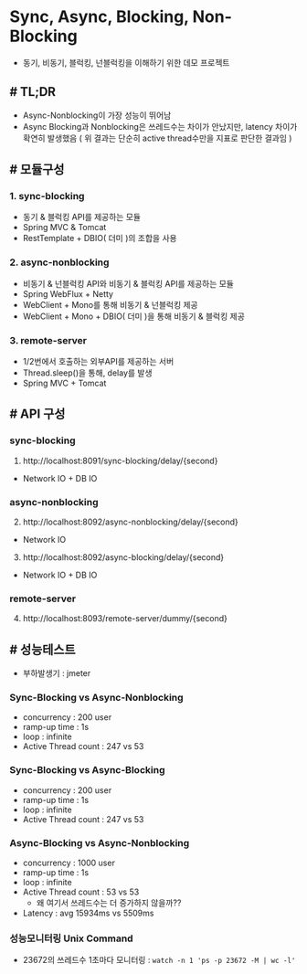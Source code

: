 # Sync, Async, Blocking, Non-Blocking
- 동기, 비동기, 블럭킹, 넌블럭킹을 이해하기 위한 데모 프로젝트

## # TL;DR
- Async-Nonblocking이 가장 성능이 뛰어남  
- Async Blocking과 Nonblocking은 쓰레드수는 차이가 안났지만, latency 차이가 확연히 발생했음
( 위 결과는 단순히 active thread수만을 지표로 판단한 결과임 )

## # 모듈구성
### 1. sync-blocking
- 동기 & 블럭킹 API를 제공하는 모듈
- Spring MVC & Tomcat
- RestTemplate + DBIO( 더미 )의 조합을 사용

### 2. async-nonblocking
- 비동기 & 넌블럭킹 API와 비동기 & 블럭킹 API를 제공하는 모듈
- Spring WebFlux + Netty
- WebClient + Mono를 통해 비동기 & 넌블럭킹 제공
- WebClient + Mono + DBIO( 더미 )을 통해 비동기 & 블럭킹 제공 

### 3. remote-server
- 1/2번에서 호출하는 외부API를 제공하는 서버
- Thread.sleep()을 통해, delay를 발생 
- Spring MVC + Tomcat

## # API 구성
### sync-blocking
1. http://localhost:8091/sync-blocking/delay/{second}
- Network IO + DB IO

### async-nonblocking
2. http://localhost:8092/async-nonblocking/delay/{second}
- Network IO

3. http://localhost:8092/async-blocking/delay/{second}
- Network IO + DB IO

### remote-server
4. http://localhost:8093/remote-server/dummy/{second}


## # 성능테스트
- 부하발생기 : jmeter

### Sync-Blocking vs Async-Nonblocking
- concurrency : 200 user
- ramp-up time : 1s
- loop : infinite
- Active Thread count : 247 vs 53

### Sync-Blocking vs Async-Blocking
- concurrency : 200 user
- ramp-up time : 1s
- loop : infinite
- Active Thread count : 247 vs 53

### Async-Blocking vs Async-Nonblocking
- concurrency : 1000 user
- ramp-up time : 1s
- loop : infinite
- Active Thread count : 53 vs 53
  - 왜 여기서 쓰레드수는 더 증가하지 않을까??
- Latency : avg 15934ms vs 5509ms 


### 성능모니터링 Unix Command
- 23672의 쓰레드수 1초마다 모니터링 : `watch -n 1 'ps -p 23672 -M | wc -l'`
